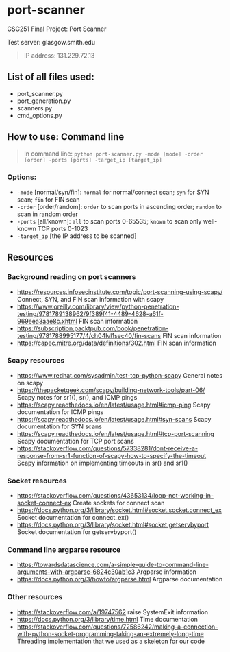 # port-scanner
CSC251 Final Project: Port Scanner

Test server: glasgow.smith.edu
> IP address: 131.229.72.13

## List of all files used:
* port_scanner.py
* port_generation.py
* scanners.py
* cmd_options.py

## How to use: Command line
> In command line: `python port-scanner.py -mode [mode] -order [order] -ports [ports] -target_ip [target_ip]`

### Options:
* `-mode` [normal/syn/fin]: `normal` for normal/connect scan; `syn` for SYN scan; `fin` for FIN scan
* `-order` [order/random]: `order` to scan ports in ascending order; `random` to scan in random order
* `-ports` [all/known]: `all` to scan ports 0-65535; `known` to scan only well-known TCP ports 0-1023
* `-target_ip` [the IP address to be scanned]

## Resources

### Background reading on port scanners
* https://resources.infosecinstitute.com/topic/port-scanning-using-scapy/ Connect, SYN, and FIN scan information with scapy
* https://www.oreilly.com/library/view/python-penetration-testing/9781789138962/9f389f41-4489-4628-a61f-969eea3aae8c.xhtml FIN scan information
* https://subscription.packtpub.com/book/penetration-testing/9781788995177/4/ch04lvl1sec40/fin-scans FIN scan information
* https://capec.mitre.org/data/definitions/302.html FIN scan information

### Scapy resources
* https://www.redhat.com/sysadmin/test-tcp-python-scapy General notes on scapy
* https://thepacketgeek.com/scapy/building-network-tools/part-06/ Scapy notes for sr1(), sr(), and ICMP pings
* https://scapy.readthedocs.io/en/latest/usage.html#icmp-ping Scapy documentation for ICMP pings
* https://scapy.readthedocs.io/en/latest/usage.html#syn-scans Scapy documentation for SYN scans
* https://scapy.readthedocs.io/en/latest/usage.html#tcp-port-scanning Scapy documentation for TCP port scans
* https://stackoverflow.com/questions/57338281/dont-receive-a-response-from-sr1-function-of-scapy-how-to-specify-the-timeout Scapy information on implementing timeouts in sr() and sr1()

### Socket resources
* https://stackoverflow.com/questions/43653134/loop-not-working-in-socket-connect-ex Create sockets for connect scan
* https://docs.python.org/3/library/socket.html#socket.socket.connect_ex Socket documentation for connect_ex()
* https://docs.python.org/3/library/socket.html#socket.getservbyport Socket documentation for getservbyport()

### Command line argparse resource
* https://towardsdatascience.com/a-simple-guide-to-command-line-arguments-with-argparse-6824c30ab1c3 Argparse information
* https://docs.python.org/3/howto/argparse.html Argparse documentation

### Other resources
* https://stackoverflow.com/a/19747562 raise SystemExit information
* https://docs.python.org/3/library/time.html Time documentation
* https://stackoverflow.com/questions/72586242/making-a-connection-with-python-socket-programming-taking-an-extremely-long-time Threading implementation that we used as a skeleton for our code